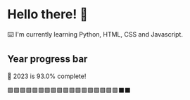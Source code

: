 # Hello there! 👋

⌨️ I'm currently learning Python, HTML, CSS and Javascript.

## Year progress bar

📅 2023 is 93.0% complete!

🟩🟩🟩🟩🟩🟩🟩🟩🟩🟩🟩🟩🟩🟩🟩🟩🟩🟩⬛⬛